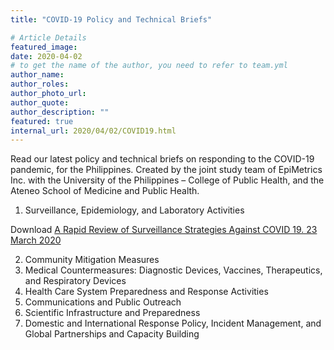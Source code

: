 ```yaml
---
title: "COVID-19 Policy and Technical Briefs"

# Article Details
featured_image: 
date: 2020-04-02
# to get the name of the author, you need to refer to team.yml
author_name: 
author_roles: 
author_photo_url: 
author_quote: 
author_description: "" 
featured: true
internal_url: 2020/04/02/COVID19.html
---
```


Read our latest policy and technical briefs on responding to the COVID-19 pandemic, for the Philippines.
Created by the joint study team of EpiMetrics Inc. with the University of the Philippines – College of Public Health, and the Ateneo School of Medicine and Public Health.

1.	Surveillance, Epidemiology, and Laboratory Activities

<object data="https://github.com/Epimetrics-Inc/website/raw/master/assets/posts/2020-04-02-COVID19/C19V1I3.pdf" type="application/pdf" width="100%" height="100%">
  <p>Download <a href="https://github.com/Epimetrics-Inc/website/raw/master/assets/posts/2020-04-02-COVID19/C19V1I3.pdf">A Rapid Review of Surveillance Strategies Against COVID 19. 23 March 2020</a></p>
</object>

<!-- <iframe src="https://github.com/Epimetrics-Inc/website/raw/master/assets/posts/2020-04-02-COVID19/C19V1I3.pdf#toolbar=0" target="_blank">A Rapid Review of Surveillance Strategies Against COVID 19. 23 March 2020</iframe>  -->
2. Community Mitigation Measures
3. Medical Countermeasures: Diagnostic Devices, Vaccines, Therapeutics, and
Respiratory Devices
4. Health Care System Preparedness and Response Activities
5. Communications and Public Outreach
6. Scientific Infrastructure and Preparedness
7. Domestic and International Response Policy, Incident Management, and Global
Partnerships and Capacity Building
